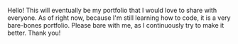 Hello! This will eventually be my portfolio that I would love to share with everyone.
As of right now, because I'm still learning how to code, it is a very bare-bones portfolio.
Please bare with me, as I continuously try to make it better. 
Thank you!
